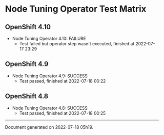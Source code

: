 
Node Tuning Operator Test Matrix
================================

OpenShift 4.10
--------------



* Node Tuning Operator 4.10: FAILURE
  - Test failed but operator step wasn't executed, finished at 2022-07-17 23:29






OpenShift 4.9
-------------



* Node Tuning Operator 4.9: SUCCESS
  - Test passed, finished at 2022-07-18 00:22






OpenShift 4.8
-------------



* Node Tuning Operator 4.8: SUCCESS
  - Test passed, finished at 2022-07-18 00:25






---
Document generated on 2022-07-18 05h19.
